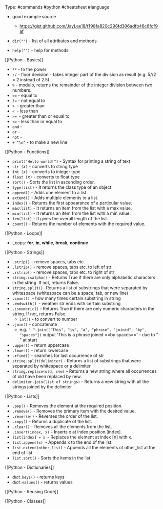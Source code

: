 Type: #commands #python #cheatsheet #language

- good example source
	- https://gist.github.com/JayLee18/f198fa820c296fd306adfb46c8fcf9af


- `dir("")` - list of all attributes and methods
- `help("")` - help for methods

[[Python - Basics]]
- `**` - to the power
- `//` - floor devision - takes integer part of the division as result (e.g. 5//2 = 2 instead of 2.5)
- `%` - modulo, returns the remainder of the integer division between two numbers.
- `==` - equal to
- `!=` - not equal to
- `> `- greater than
- `< `- less than
- `>= `- greater than or equal to
- `<=` - less than or equal to
- `and` -
- `or` - 
- `not` -
- `+ "\n"` - to make a new line

[[Python - Functions]]
- `print("Hello world!")` - Syntax for printing a string of text
- `str (`*x*`)` - converts to string type
- `int (`*x*`)` - converts to integer type
- `float (`*x*`)` - converts to float type
- `sort()` - Sorts the list in ascending order.
- `type(list)` - It returns the class type of an object.
- `append()` - Adds one element to a list.
- `extend()` - Adds multiple elements to a list.
- `index()` - Returns the first appearance of a particular value.
- `max(list)` - It returns an item from the list with a max value.
- `min(list)` - It returns an item from the list with a min value.
- `len(list)` - It gives the overall length of the list.
- `count()` - Returns the number of elements with the required value.

[[Python - Loops]]
- Loops: **for**, **in**, **while**, **break**, **continue** 


[[Python - Strings]]
- `.strip()` - remove spaces, tabs etc.
- `.lstrip()` - remove spaces, tabs etc. to left of str
- `.rstrip()` - remove spaces, tabs etc. to right of str
- `string.isalpha()` - Returns True if there are only alphabetic characters in the string. If not, returns False.
- `string.split()`- Returns a list of substrings that were separated by whitespace (whitespace can be a space, tab, or new line)
- `.count() `- how many times certain substring in string
- `.endswith() `- weather str ends with certain substring
- `.isnumeric()` - Returns True if there are only numeric characters in the string. If not, returns False.
	- `int()` - to convert to number
- `.join()` - concatenate
	- e.g. `" ".join(["This", "is", "a", "phrase", "joined", "by", "spaces"])` output 'This is a phrase joined ==by spaces==' - due to " " at start
- `.upper()` - return uppercase
- `.lower()` - return lowercase
- `.rfind()` - searches for last occurrence of str
- `string.split(delimiter)` - Returns a list of substrings that were separated by whitespace or a delimiter
- `string.replace(old, new)` - Returns a new string where all occurrences of old have been replaced by new.
- `delimiter.join(list of strings)` - Returns a new string with all the strings joined by the delimiter

[[Python - Lists]]
- `.pop()` - Removes the element at the required position.
- `.remove()` - Removes the primary item with the desired value.
- `.reverse()` - Reverses the order of the list.
- `.copy()` - Returns a duplicate of the list.
- `.clear()` - Removes all the elements from the list.
- `.insert(index, x)` - Inserts x at index position [index].
- `list[index] = x `- Replaces the element at index [n] with x.   
- `list.append(x) `- Appends x to the end of the list.
- `list.extend(other_list)` - Appends all the elements of other_list at the end of list
- `list.sort()` - Sorts the items in the list.


[[Python - Dictionaries]]
- *dict*`.keys()` - returns keys
- *dict*`.values()` - returns values

[[Python - Reusing Code]]

[[Python - Classes]]

